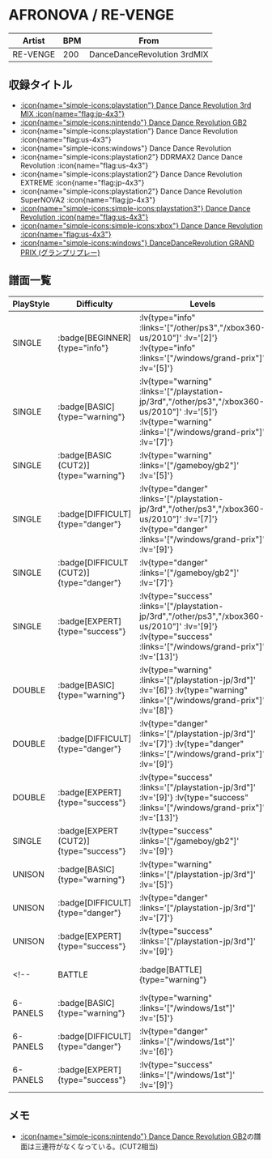 # AFRONOVA / RE-VENGE

|Artist|BPM|From|
|------|---|----|
|RE-VENGE|200|DanceDanceRevolution 3rdMIX|

## 収録タイトル

- [ :icon{name="simple-icons:playstation"} Dance Dance Revolution 3rd MIX :icon{name="flag:jp-4x3"} ](/playstation-jp/3rd)
- [ :icon{name="simple-icons:nintendo"} Dance Dance Revolution GB2](/gameboy/gb2)
- :icon{name="simple-icons:playstation"} Dance Dance Revolution :icon{name="flag:us-4x3"}
- :icon{name="simple-icons:windows"} Dance Dance Revolution
- :icon{name="simple-icons:playstation2"} DDRMAX2 Dance Dance Revolution :icon{name="flag:us-4x3"}
- :icon{name="simple-icons:playstation2"} Dance Dance Revolution EXTREME :icon{name="flag:jp-4x3"}
- :icon{name="simple-icons:playstation2"} Dance Dance Revolution SuperNOVA2 :icon{name="flag:jp-4x3"}
- [ :icon{name="simple-icons:simple-icons:playstation3"} Dance Dance Revolution :icon{name="flag:us-4x3"} ](/other/ps3)
- [ :icon{name="simple-icons:simple-icons:xbox"} Dance Dance Revolution :icon{name="flag:us-4x3"} ](/xbox360-us/2010)
- [ :icon{name="simple-icons:windows"} DanceDanceRevolution GRAND PRIX (グランプリプレー)](/windows/grand-prix)

## 譜面一覧

|PlayStyle|Difficulty|Levels|Notes|Movie|
|---------|----------|------|-----|-----|
|SINGLE| :badge[BEGINNER]{type="info"} | :lv{type="info" :links='["/other/ps3","/xbox360-us/2010"]' :lv='[2]'}  :lv{type="info" :links='["/windows/grand-prix"]' :lv='[5]'} |108/0||
|SINGLE| :badge[BASIC]{type="warning"} | :lv{type="warning" :links='["/playstation-jp/3rd","/other/ps3","/xbox360-us/2010"]' :lv='[5]'}  :lv{type="warning" :links='["/windows/grand-prix"]' :lv='[7]'} |214/0||
|SINGLE| :badge[BASIC (CUT2)]{type="warning"} | :lv{type="warning" :links='["/gameboy/gb2"]' :lv='[5]'} |210/0||
|SINGLE| :badge[DIFFICULT]{type="danger"} | :lv{type="danger" :links='["/playstation-jp/3rd","/other/ps3","/xbox360-us/2010"]' :lv='[7]'}  :lv{type="danger" :links='["/windows/grand-prix"]' :lv='[9]'} |244/0||
|SINGLE| :badge[DIFFICULT (CUT2)]{type="danger"} | :lv{type="danger" :links='["/gameboy/gb2"]' :lv='[7]'} |240/0||
|SINGLE| :badge[EXPERT]{type="success"} | :lv{type="success" :links='["/playstation-jp/3rd","/other/ps3","/xbox360-us/2010"]' :lv='[9]'}  :lv{type="success" :links='["/windows/grand-prix"]' :lv='[13]'} |370/0||
|DOUBLE| :badge[BASIC]{type="warning"} | :lv{type="warning" :links='["/playstation-jp/3rd"]' :lv='[6]'}  :lv{type="warning" :links='["/windows/grand-prix"]' :lv='[8]'} |233/0||
|DOUBLE| :badge[DIFFICULT]{type="danger"} | :lv{type="danger" :links='["/playstation-jp/3rd"]' :lv='[7]'}  :lv{type="danger" :links='["/windows/grand-prix"]' :lv='[9]'} |245/0||
|DOUBLE| :badge[EXPERT]{type="success"} | :lv{type="success" :links='["/playstation-jp/3rd"]' :lv='[9]'}  :lv{type="success" :links='["/windows/grand-prix"]' :lv='[13]'} |357/0||
|SINGLE| :badge[EXPERT (CUT2)]{type="success"} | :lv{type="success" :links='["/gameboy/gb2"]' :lv='[9]'} |360/0||
|UNISON| :badge[BASIC]{type="warning"} | :lv{type="warning" :links='["/playstation-jp/3rd"]' :lv='[5]'} |||
|UNISON| :badge[DIFFICULT]{type="danger"} | :lv{type="danger" :links='["/playstation-jp/3rd"]' :lv='[7]'} |||
|UNISON| :badge[EXPERT]{type="success"} | :lv{type="success" :links='["/playstation-jp/3rd"]' :lv='[9]'} |||
<!-- |BATTLE| :badge[BATTLE]{type="warning"} | :lv{type="warning" :links='["/windows/1st"]' :lv='[7]'} |||
|6-PANELS| :badge[BASIC]{type="warning"} | :lv{type="warning" :links='["/windows/1st"]' :lv='[5]'} |216/0||
|6-PANELS| :badge[DIFFICULT]{type="danger"} | :lv{type="danger" :links='["/windows/1st"]' :lv='[6]'} |235/0||
|6-PANELS| :badge[EXPERT]{type="success"} | :lv{type="success" :links='["/windows/1st"]' :lv='[9]'} |374/0|| -->

## メモ

- [ :icon{name="simple-icons:nintendo"} Dance Dance Revolution GB2](/gameboy/gb2)の譜面は三連符がなくなっている。(CUT2相当)
